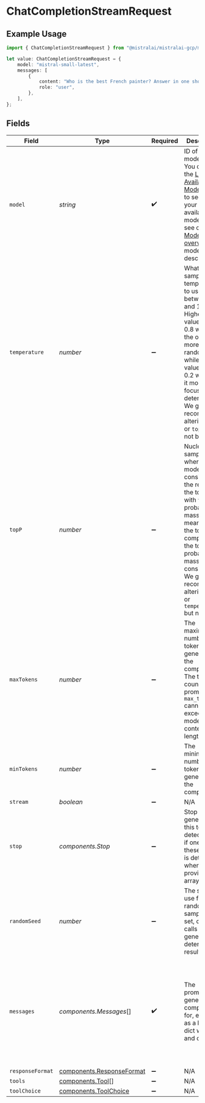 # ChatCompletionStreamRequest

## Example Usage

```typescript
import { ChatCompletionStreamRequest } from "@mistralai/mistralai-gcp/models/components";

let value: ChatCompletionStreamRequest = {
    model: "mistral-small-latest",
    messages: [
        {
            content: "Who is the best French painter? Answer in one short sentence.",
            role: "user",
        },
    ],
};
```

## Fields

| Field                                                                                                                                                                                                                                                         | Type                                                                                                                                                                                                                                                          | Required                                                                                                                                                                                                                                                      | Description                                                                                                                                                                                                                                                   | Example                                                                                                                                                                                                                                                       |
| ------------------------------------------------------------------------------------------------------------------------------------------------------------------------------------------------------------------------------------------------------------- | ------------------------------------------------------------------------------------------------------------------------------------------------------------------------------------------------------------------------------------------------------------- | ------------------------------------------------------------------------------------------------------------------------------------------------------------------------------------------------------------------------------------------------------------- | ------------------------------------------------------------------------------------------------------------------------------------------------------------------------------------------------------------------------------------------------------------- | ------------------------------------------------------------------------------------------------------------------------------------------------------------------------------------------------------------------------------------------------------------- |
| `model`                                                                                                                                                                                                                                                       | *string*                                                                                                                                                                                                                                                      | :heavy_check_mark:                                                                                                                                                                                                                                            | ID of the model to use. You can use the [List Available Models](/api#operation/listModels) API to see all of your available models, or see our [Model overview](/models) for model descriptions.                                                              | mistral-small-latest                                                                                                                                                                                                                                          |
| `temperature`                                                                                                                                                                                                                                                 | *number*                                                                                                                                                                                                                                                      | :heavy_minus_sign:                                                                                                                                                                                                                                            | What sampling temperature to use, between 0.0 and 1.0. Higher values like 0.8 will make the output more random, while lower values like 0.2 will make it more focused and deterministic. We generally recommend altering this or `top_p` but not both.        |                                                                                                                                                                                                                                                               |
| `topP`                                                                                                                                                                                                                                                        | *number*                                                                                                                                                                                                                                                      | :heavy_minus_sign:                                                                                                                                                                                                                                            | Nucleus sampling, where the model considers the results of the tokens with `top_p` probability mass. So 0.1 means only the tokens comprising the top 10% probability mass are considered. We generally recommend altering this or `temperature` but not both. |                                                                                                                                                                                                                                                               |
| `maxTokens`                                                                                                                                                                                                                                                   | *number*                                                                                                                                                                                                                                                      | :heavy_minus_sign:                                                                                                                                                                                                                                            | The maximum number of tokens to generate in the completion. The token count of your prompt plus `max_tokens` cannot exceed the model's context length.                                                                                                        |                                                                                                                                                                                                                                                               |
| `minTokens`                                                                                                                                                                                                                                                   | *number*                                                                                                                                                                                                                                                      | :heavy_minus_sign:                                                                                                                                                                                                                                            | The minimum number of tokens to generate in the completion.                                                                                                                                                                                                   |                                                                                                                                                                                                                                                               |
| `stream`                                                                                                                                                                                                                                                      | *boolean*                                                                                                                                                                                                                                                     | :heavy_minus_sign:                                                                                                                                                                                                                                            | N/A                                                                                                                                                                                                                                                           |                                                                                                                                                                                                                                                               |
| `stop`                                                                                                                                                                                                                                                        | *components.Stop*                                                                                                                                                                                                                                             | :heavy_minus_sign:                                                                                                                                                                                                                                            | Stop generation if this token is detected. Or if one of these tokens is detected when providing an array                                                                                                                                                      |                                                                                                                                                                                                                                                               |
| `randomSeed`                                                                                                                                                                                                                                                  | *number*                                                                                                                                                                                                                                                      | :heavy_minus_sign:                                                                                                                                                                                                                                            | The seed to use for random sampling. If set, different calls will generate deterministic results.                                                                                                                                                             |                                                                                                                                                                                                                                                               |
| `messages`                                                                                                                                                                                                                                                    | *components.Messages*[]                                                                                                                                                                                                                                       | :heavy_check_mark:                                                                                                                                                                                                                                            | The prompt(s) to generate completions for, encoded as a list of dict with role and content.                                                                                                                                                                   | [<br/>{<br/>"role": "user",<br/>"content": "Who is the best French painter? Answer in one short sentence."<br/>}<br/>]                                                                                                                                        |
| `responseFormat`                                                                                                                                                                                                                                              | [components.ResponseFormat](../../models/components/responseformat.md)                                                                                                                                                                                        | :heavy_minus_sign:                                                                                                                                                                                                                                            | N/A                                                                                                                                                                                                                                                           |                                                                                                                                                                                                                                                               |
| `tools`                                                                                                                                                                                                                                                       | [components.Tool](../../models/components/tool.md)[]                                                                                                                                                                                                          | :heavy_minus_sign:                                                                                                                                                                                                                                            | N/A                                                                                                                                                                                                                                                           |                                                                                                                                                                                                                                                               |
| `toolChoice`                                                                                                                                                                                                                                                  | [components.ToolChoice](../../models/components/toolchoice.md)                                                                                                                                                                                                | :heavy_minus_sign:                                                                                                                                                                                                                                            | N/A                                                                                                                                                                                                                                                           |                                                                                                                                                                                                                                                               |